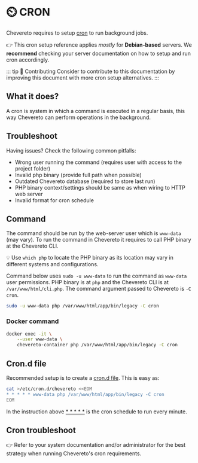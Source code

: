 # ⏲️ CRON

Chevereto requires to setup [cron](https://en.wikipedia.org/wiki/Cron) to run background jobs.

👉 This cron setup reference applies *mostly* for **Debian-based** servers. We **recommend** checking your server documentation on how to setup and run cron accordingly.

::: tip 👏 Contributing
Consider to contribute to this documentation by improving this document with more cron setup alternatives.
:::

## What it does?

A cron is system in which a command is executed in a regular basis, this way Chevereto can perform operations in the background.

## Troubleshoot

Having issues? Check the following common pitfalls:

* Wrong user running the command (requires user with access to the project folder)
* Invalid php binary (provide full path when possible)
* Outdated Chevereto database (required to store last run)
* PHP binary context/settings should be same as when wiring to HTTP web server
* Invalid format for cron schedule

## Command

The command should be run by the web-server user which is `www-data` (may vary). To run the command in Chevereto it requires to call PHP binary at the Chevereto CLI.

💡 Use `which php` to locate the PHP binary as its location may vary in different systems and configurations.

Command below uses `sudo -u www-data` to run the command as `www-data` user permissions. PHP binary is at `php` and the Chevereto CLI is at `/var/www/html/cli.php`. The command argument passed to Chevereto is `-C cron`.

```sh
sudo -u www-data php /var/www/html/app/bin/legacy -C cron
```

### Docker command

```sh
docker exec -it \
    --user www-data \
    chevereto-container php /var/www/html/app/bin/legacy -C cron
```

## Cron.d file

Recommended setup is to create a [cron.d file](https://manpages.debian.org/stretch/cron/cron.8). This is easy as:

```sh
cat >/etc/cron.d/chevereto <<EOM
* * * * * www-data php /var/www/html/app/bin/legacy -C cron
EOM
```

In the instruction above [* * * * *](https://crontab.guru/#*_*_*_*_*) is the cron schedule to run every minute.

## Cron troubleshoot

👉 Refer to your system documentation and/or administrator for the best strategy when running Chevereto's cron requirements.

